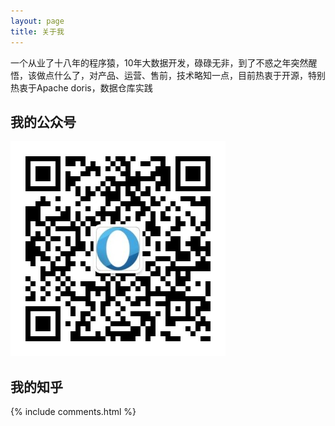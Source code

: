 ```yaml
---
layout: page
title: 关于我 
---
```


一个从业了十八年的程序猿，10年大数据开发，碌碌无非，到了不惑之年突然醒悟，该做点什么了，对产品、运营、售前，技术略知一点，目前热衷于开源，特别热衷于Apache doris，数据仓库实践

<h2> 我的公众号 </h2>  

![](/images/gongzhonghao.jpg)

<h2> 我的知乎 </h2>  

[张峰]: https://www.zhihu.com/people/zhang-feng-68-16-47



{% include comments.html %}

